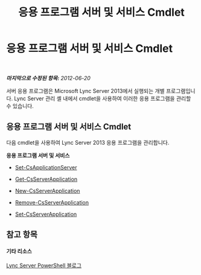 ﻿---
title: 응용 프로그램 서버 및 서비스 Cmdlet
TOCTitle: 응용 프로그램 서버 및 서비스 Cmdlet
ms:assetid: 4db74a72-2beb-4c95-a761-310ac9e5f624
ms:mtpsurl: https://technet.microsoft.com/ko-kr/library/Gg415653(v=OCS.15)
ms:contentKeyID: 49303594
ms.date: 08/10/2015
mtps_version: v=OCS.15
ms.translationtype: HT
---

# 응용 프로그램 서버 및 서비스 Cmdlet

 

_**마지막으로 수정된 항목:** 2012-06-20_

서버 응용 프로그램은 Microsoft Lync Server 2013에서 실행되는 개별 프로그램입니다. Lync Server 관리 셸 내에서 cmdlet을 사용하여 이러한 응용 프로그램을 관리할 수 있습니다.

## 응용 프로그램 서버 및 서비스 Cmdlet

다음 cmdlet을 사용하여 Lync Server 2013 응용 프로그램을 관리합니다.

**응용 프로그램 서버 및 서비스**

  -   
    [Set-CsApplicationServer](set-csapplicationserver.md)

  -   
    [Get-CsServerApplication](get-csserverapplication.md)

  -   
    [New-CsServerApplication](new-csserverapplication.md)

  -   
    [Remove-CsServerApplication](remove-csserverapplication.md)

  -   
    [Set-CsServerApplication](set-csserverapplication.md)

## 참고 항목

#### 기타 리소스

[Lync Server PowerShell 블로그](http://go.microsoft.com/fwlink/?linkid=203150%26clcid=0x412)

